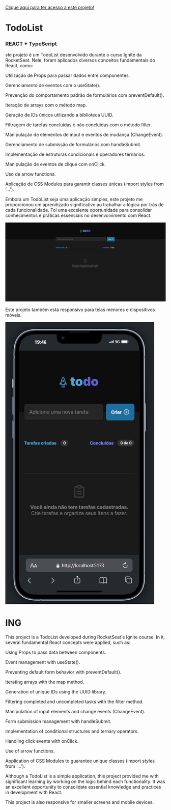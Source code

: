 <a href="https://todo-list-rocket-seat-ignite-react-type-script-2024.vercel.app/">Clique aqui para ter acesso a este projeto!<a>

<h1>TodoList</h1>

<h3>REACT + TypeScript</h3>

<p>ste projeto é um TodoList desenvolvido durante o curso Ignite da RocketSeat. Nele, foram aplicados diversos conceitos fundamentais do React, como:

Utilização de Props para passar dados entre componentes.

Gerenciamento de eventos com o useState().

Prevenção do comportamento padrão de formulários com preventDefault().

Iteração de arrays com o método map.

Geração de IDs únicos utilizando a biblioteca UUID.

Filtragem de tarefas concluídas e não concluídas com o método filter.

Manipulação de elementos de input e eventos de mudança (ChangeEvent).

Gerenciamento de submissão de formulários com handleSubmit.

Implementação de estruturas condicionais e operadores ternários.

Manipulação de eventos de clique com onClick.

Uso de arrow functions.

Aplicação de CSS Modules para garantir classes únicas (import styles from '...').

Embora um TodoList seja uma aplicação simples, este projeto me proporcionou um aprendizado significativo ao trabalhar a lógica por trás de cada funcionalidade. Foi uma excelente oportunidade para consolidar conhecimentos e práticas essenciais no desenvolvimento com React.<p>

![alt text](image.png)

<p>Este projeto também está responsivo para telas menores e dispositivos móveis.</p>

![alt text](image-1.png)



<h1>ING</h1>

<p>This project is a TodoList developed during RocketSeat's Ignite course. In it, several fundamental React concepts were applied, such as:

Using Props to pass data between components.

Event management with useState().

Preventing default form behavior with preventDefault().

Iterating arrays with the map method.

Generation of unique IDs using the UUID library.

Filtering completed and uncompleted tasks with the filter method.

Manipulation of input elements and change events (ChangeEvent).

Form submission management with handleSubmit.

Implementation of conditional structures and ternary operators.

Handling click events with onClick.

Use of arrow functions.

Application of CSS Modules to guarantee unique classes (import styles from '...').

<p>Although a TodoList is a simple application, this project provided me with significant learning by working on the logic behind each functionality. It was an excellent opportunity to consolidate essential knowledge and practices in development with React.<p>


<p>This project is also responsive for smaller screens and mobile devices.</p>
